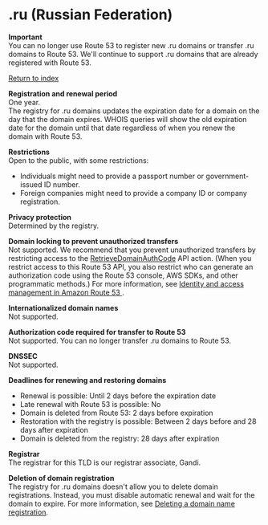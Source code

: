 # \.ru \(Russian Federation\)<a name="ru"></a>

**Important**  
You can no longer use Route 53 to register new \.ru domains or transfer \.ru domains to Route 53\. We'll continue to support \.ru domains that are already registered with Route 53\.

[Return to index](registrar-tld-list.md#index)

**Registration and renewal period**  
One year\.  
The registry for \.ru domains updates the expiration date for a domain on the day that the domain expires\. WHOIS queries will show the old expiration date for the domain until that date regardless of when you renew the domain with Route 53\.

**Restrictions**  
Open to the public, with some restrictions:  
+ Individuals might need to provide a passport number or government\-issued ID number\. 
+ Foreign companies might need to provide a company ID or company registration\. 

**Privacy protection**  
Determined by the registry\.

**Domain locking to prevent unauthorized transfers**  
Not supported\. We recommend that you prevent unauthorized transfers by restricting access to the [RetrieveDomainAuthCode](https://docs.aws.amazon.com/Route53/latest/APIReference/API_domains_RetrieveDomainAuthCode.html) API action\. \(When you restrict access to this Route 53 API, you also restrict who can generate an authorization code using the Route 53 console, AWS SDKs, and other programmatic methods\.\) For more information, see [Identity and access management in Amazon Route 53 ](auth-and-access-control.md)\.

**Internationalized domain names**  
Not supported\.

**Authorization code required for transfer to Route 53**  
Not supported\. You can no longer transfer \.ru domains to Route 53\.

**DNSSEC**  
Not supported\.

**Deadlines for renewing and restoring domains**  
+ Renewal is possible: Until 2 days before the expiration date
+ Late renewal with Route 53 is possible: No
+ Domain is deleted from Route 53: 2 days before expiration
+ Restoration with the registry is possible: Between 2 days before and 28 days after expiration
+ Domain is deleted from the registry: 28 days after expiration

**Registrar**  
The registrar for this TLD is our registrar associate, Gandi\.

**Deletion of domain registration**  
The registry for \.ru domains doesn't allow you to delete domain registrations\. Instead, you must disable automatic renewal and wait for the domain to expire\. For more information, see [Deleting a domain name registration](domain-delete.md)\.